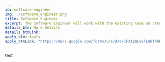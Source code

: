 ```yaml
---
id: software-engineer
img: ./software_engineer.png
title: Software Engineer
excerpt: The Software Engineer will work with the existing team on creating new cutting edge software systems using a variety of programming language....
details_btn: More Details
details_btnLink:
apply_btn: Apply
apply_btnLink: "https://docs.google.com/forms/u/1/d/e/1FAIpQLSeFLnNf4hHoNJuTCfKzrcL4f8o938J0yHDjnHuk1b9rSEOqoQ/viewform?usp=pp_url&entry.576251367=Software+Engineer"
---
```

test